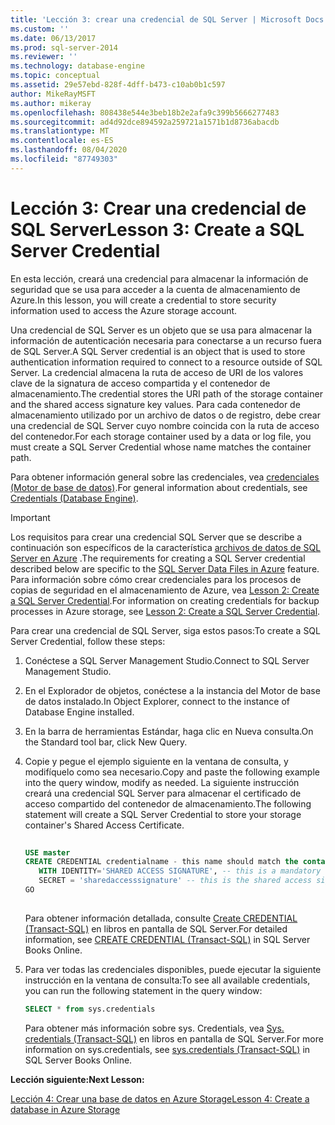 ```yaml
---
title: 'Lección 3: crear una credencial de SQL Server | Microsoft Docs'
ms.custom: ''
ms.date: 06/13/2017
ms.prod: sql-server-2014
ms.reviewer: ''
ms.technology: database-engine
ms.topic: conceptual
ms.assetid: 29e57ebd-828f-4dff-b473-c10ab0b1c597
author: MikeRayMSFT
ms.author: mikeray
ms.openlocfilehash: 808438e544e3beb18b2e2afa9c399b5666277483
ms.sourcegitcommit: ad4d92dce894592a259721a1571b1d8736abacdb
ms.translationtype: MT
ms.contentlocale: es-ES
ms.lasthandoff: 08/04/2020
ms.locfileid: "87749303"
---
```

# <a name="lesson-3-create-a-sql-server-credential"></a><span data-ttu-id="c04d9-102">Lección 3: Crear una credencial de SQL Server</span><span class="sxs-lookup"><span data-stu-id="c04d9-102">Lesson 3: Create a SQL Server Credential</span></span>
  <span data-ttu-id="c04d9-103">En esta lección, creará una credencial para almacenar la información de seguridad que se usa para acceder a la cuenta de almacenamiento de Azure.</span><span class="sxs-lookup"><span data-stu-id="c04d9-103">In this lesson, you will create a credential to store security information used to access the Azure storage account.</span></span>  
  
 <span data-ttu-id="c04d9-104">Una credencial de SQL Server es un objeto que se usa para almacenar la información de autenticación necesaria para conectarse a un recurso fuera de SQL Server.</span><span class="sxs-lookup"><span data-stu-id="c04d9-104">A SQL Server credential is an object that is used to store authentication information required to connect to a resource outside of SQL Server.</span></span> <span data-ttu-id="c04d9-105">La credencial almacena la ruta de acceso de URI de los valores clave de la signatura de acceso compartida y el contenedor de almacenamiento.</span><span class="sxs-lookup"><span data-stu-id="c04d9-105">The credential stores the URI path of the storage container and the shared access signature key values.</span></span> <span data-ttu-id="c04d9-106">Para cada contenedor de almacenamiento utilizado por un archivo de datos o de registro, debe crear una credencial de SQL Server cuyo nombre coincida con la ruta de acceso del contenedor.</span><span class="sxs-lookup"><span data-stu-id="c04d9-106">For each storage container used by a data or log file, you must create a SQL Server Credential whose name matches the container path.</span></span>  
  
 <span data-ttu-id="c04d9-107">Para obtener información general sobre las credenciales, vea [credenciales &#40;Motor de base de datos&#41;](security/authentication-access/credentials-database-engine.md).</span><span class="sxs-lookup"><span data-stu-id="c04d9-107">For general information about credentials, see [Credentials &#40;Database Engine&#41;](security/authentication-access/credentials-database-engine.md).</span></span>  
  
> [!IMPORTANT]  
>  <span data-ttu-id="c04d9-108">Los requisitos para crear una credencial SQL Server que se describe a continuación son específicos de la característica [archivos de datos de SQL Server en Azure](databases/sql-server-data-files-in-microsoft-azure.md) .</span><span class="sxs-lookup"><span data-stu-id="c04d9-108">The requirements for creating a SQL Server credential described below are specific to the [SQL Server Data Files in Azure](databases/sql-server-data-files-in-microsoft-azure.md) feature.</span></span> <span data-ttu-id="c04d9-109">Para información sobre cómo crear credenciales para los procesos de copias de seguridad en el almacenamiento de Azure, vea [Lesson 2: Create a SQL Server Credential](../tutorials/lesson-2-create-a-sql-server-credential.md).</span><span class="sxs-lookup"><span data-stu-id="c04d9-109">For information on creating credentials for backup processes in Azure storage, see [Lesson 2: Create a SQL Server Credential](../tutorials/lesson-2-create-a-sql-server-credential.md).</span></span>  
  
 <span data-ttu-id="c04d9-110">Para crear una credencial de SQL Server, siga estos pasos:</span><span class="sxs-lookup"><span data-stu-id="c04d9-110">To create a SQL Server Credential, follow these steps:</span></span>  
  
1.  <span data-ttu-id="c04d9-111">Conéctese a SQL Server Management Studio.</span><span class="sxs-lookup"><span data-stu-id="c04d9-111">Connect to SQL Server Management Studio.</span></span>  
  
2.  <span data-ttu-id="c04d9-112">En el Explorador de objetos, conéctese a la instancia del Motor de base de datos instalado.</span><span class="sxs-lookup"><span data-stu-id="c04d9-112">In Object Explorer, connect to the instance of Database Engine installed.</span></span>  
  
3.  <span data-ttu-id="c04d9-113">En la barra de herramientas Estándar, haga clic en Nueva consulta.</span><span class="sxs-lookup"><span data-stu-id="c04d9-113">On the Standard tool bar, click New Query.</span></span>  
  
4.  <span data-ttu-id="c04d9-114">Copie y pegue el ejemplo siguiente en la ventana de consulta, y modifíquelo como sea necesario.</span><span class="sxs-lookup"><span data-stu-id="c04d9-114">Copy and paste the following example into the query window, modify as needed.</span></span> <span data-ttu-id="c04d9-115">La siguiente instrucción creará una credencial SQL Server para almacenar el certificado de acceso compartido del contenedor de almacenamiento.</span><span class="sxs-lookup"><span data-stu-id="c04d9-115">The following statement will create a SQL Server Credential to store your storage container's Shared Access Certificate.</span></span>  
  
    ```sql  
  
    USE master  
    CREATE CREDENTIAL credentialname - this name should match the container path and it must start with https.   
       WITH IDENTITY='SHARED ACCESS SIGNATURE', -- this is a mandatory string and do not change it.   
       SECRET = 'sharedaccesssignature' -- this is the shared access signature key that you obtained in Lesson 2.   
    GO  
  
    ```  
  
     <span data-ttu-id="c04d9-116">Para obtener información detallada, consulte [Create CREDENTIAL &#40;Transact-SQL&#41;](/sql/t-sql/statements/create-credential-transact-sql) en libros en pantalla de SQL Server.</span><span class="sxs-lookup"><span data-stu-id="c04d9-116">For detailed information, see [CREATE CREDENTIAL &#40;Transact-SQL&#41;](/sql/t-sql/statements/create-credential-transact-sql) in SQL Server Books Online.</span></span>  
  
5.  <span data-ttu-id="c04d9-117">Para ver todas las credenciales disponibles, puede ejecutar la siguiente instrucción en la ventana de consulta:</span><span class="sxs-lookup"><span data-stu-id="c04d9-117">To see all available credentials, you can run the following statement in the query window:</span></span>  
  
    ```sql  
    SELECT * from sys.credentials  
    ```  
  
     <span data-ttu-id="c04d9-118">Para obtener más información sobre sys. Credentials, vea [Sys. credentials &#40;Transact-SQL&#41;](/sql/relational-databases/system-catalog-views/sys-credentials-transact-sql) en libros en pantalla de SQL Server.</span><span class="sxs-lookup"><span data-stu-id="c04d9-118">For more information on sys.credentials, see [sys.credentials &#40;Transact-SQL&#41;](/sql/relational-databases/system-catalog-views/sys-credentials-transact-sql) in SQL Server Books Online.</span></span>  
  
 <span data-ttu-id="c04d9-119">**Lección siguiente:**</span><span class="sxs-lookup"><span data-stu-id="c04d9-119">**Next Lesson:**</span></span>  
  
 [<span data-ttu-id="c04d9-120">Lección 4: Crear una base de datos en Azure Storage</span><span class="sxs-lookup"><span data-stu-id="c04d9-120">Lesson 4: Create a database in Azure Storage</span></span>](lesson-3-database-backup-to-url.md)  
  
  
